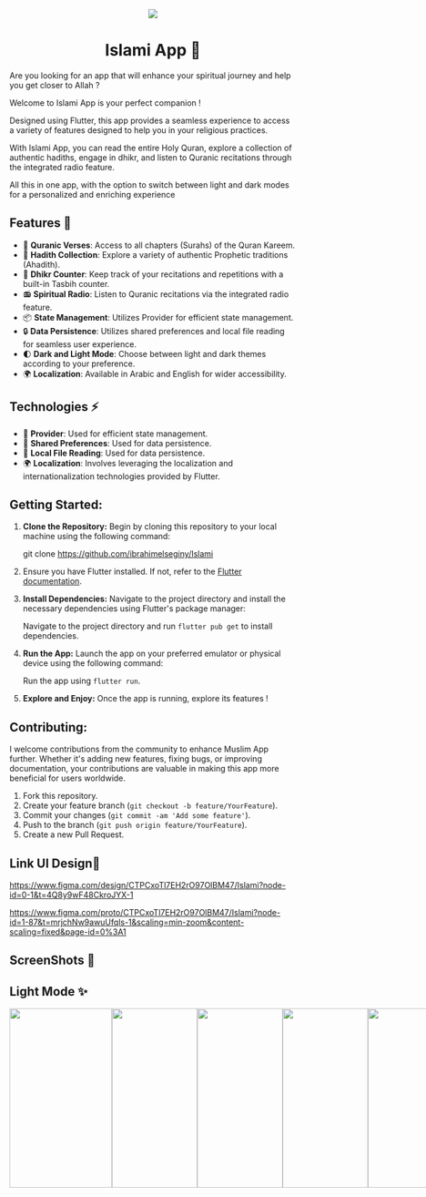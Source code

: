   <p align="center">
<img src="https://github.com/ibrahimelseginy/News/assets/160798019/977f3b41-ea8a-45a1-b9e8-534acd0d3d1f.png"
  </p>
 
<h1 align="center"> Islami App 🕌</h1>


Are you looking for an app that will enhance your spiritual journey and help you get closer to Allah  ?

Welcome to Islami App is your perfect companion  !

Designed using Flutter, this app provides a seamless experience to access a variety of features designed to help you in your religious practices.

With Islami App, you can read the entire Holy Quran, explore a collection of authentic hadiths, engage in dhikr, and listen to Quranic recitations through the integrated radio feature.

All this in one app, with the option to switch between light and dark modes for a personalized and enriching experience

## Features 🚀

- 📖 **Quranic Verses**: Access to all chapters (Surahs) of the Quran Kareem.
- 🕌 **Hadith Collection**: Explore a variety of authentic Prophetic traditions (Ahadith).
- 📿 **Dhikr Counter**: Keep track of your recitations and repetitions with a built-in Tasbih counter.
- 📻 **Spiritual Radio**: Listen to Quranic recitations via the integrated radio feature.
- 📦 **State Management**: Utilizes Provider for efficient state management.
- 🔒 **Data Persistence**: Utilizes shared preferences and local file reading for seamless user experience.
- 🌓 **Dark and Light Mode**: Choose between light and dark themes according to your preference.
- 🌍 **Localization**: Available in Arabic and English for wider accessibility.

## Technologies ⚡

- 🔄 **Provider**: Used for efficient state management.
- 💾 **Shared Preferences**: Used for data persistence.
- 📂 **Local File Reading**: Used for data persistence.
- 🌍 **Localization**: Involves leveraging the localization and internationalization technologies provided by Flutter.

## Getting Started:

1. **Clone the Repository:** Begin by cloning this repository to your local machine using the following command:
   
     git clone https://github.com/ibrahimelseginy/Islami

2.  Ensure you have Flutter installed. If not, refer to the [Flutter documentation](https://flutter.dev/docs/get-started/install).

3. **Install Dependencies:** Navigate to the project directory and install the necessary dependencies using Flutter's package manager:

   Navigate to the project directory and run `flutter pub get` to install dependencies.
   
3. **Run the App:** Launch the app on your preferred emulator or physical device using the following command:
 
      Run the app using `flutter run`.

4. **Explore and Enjoy:** Once the app is running, explore its features !  

## Contributing:
I welcome contributions from the community to enhance Muslim App further. Whether it's adding new features, fixing bugs, or improving documentation, your contributions are valuable in making this app more beneficial for users worldwide.

1. Fork this repository.
2. Create your feature branch (`git checkout -b feature/YourFeature`).
3. Commit your changes (`git commit -am 'Add some feature'`).
4. Push to the branch (`git push origin feature/YourFeature`).
5. Create a new Pull Request.

##  Link UI Design🔗

https://www.figma.com/design/CTPCxoTl7EH2rO97OlBM47/Islami?node-id=0-1&t=4Q8y9wF48CkroJYX-1

https://www.figma.com/proto/CTPCxoTl7EH2rO97OlBM47/Islami?node-id=1-87&t=mrjchNw9awuUfqls-1&scaling=min-zoom&content-scaling=fixed&page-id=0%3A1

## ScreenShots 📸  

## Light Mode ✨
<div style="display: flex; justify-content: space-between;">
<img src="https://i.postimg.cc/hP9vjTz8/photo-5-2025-02-04-04-49-37.jpg "  width="180" height="315">
<img src="https://github.com/user-attachments/assets/78f63ac2-db11-4850-a59e-14e7238d5237.png "  width="150" height="315">
<img src="https://github.com/user-attachments/assets/3f904b90-26ea-4d81-8aa3-73ea9237d3d9.png " width="150" height="315">
<img src="https://github.com/user-attachments/assets/9b6e6a34-7182-4e80-89f9-0b28181d9c1f.png " width="150" height="315">
<img src="https://github.com/user-attachments/assets/370d6d8a-c713-4f87-8b51-16a8fe9e9615.png " width="150" height="315">
<img src="https://github.com/user-attachments/assets/42bb8930-f9b3-4d4b-b4a8-e7e1d71d8920.png " width="150" height="315">
![Light Mode](https://raw.githubusercontent.com/ibrahimelseginy/Islami/main/assets/image1.png)



<div style="display: flex; justify-content: space-between; margin-top: 30px;">
<img src="https://github.com/ibrahimelseginy/Islami/assets/160798019/2b23aa4c-14aa-4b21-9569-5875be67eae3.png " width="150" height="315">
<img src="https://github.com/ibrahimelseginy/Islami/assets/160798019/7ec0576c-12dd-4960-897a-c785ed74258f.png " width="150" height="315">
</div>



## Dark Mode ✨
<div style="display: flex; justify-content: space-between; margin-top: 50px;">
 
<img src="https://github.com/ibrahimelseginy/Islami/assets/160798019/de8eeb1b-8242-48aa-98fb-863f3460d6b4.png " width="150" height="315">
<img src="https://github.com/ibrahimelseginy/Islami/assets/160798019/228476bd-2db5-4658-ba55-96a4fc205a30.png " width="150" height="315">
<img src="https://github.com/ibrahimelseginy/Islami/assets/160798019/005c21e7-bcc7-478f-9557-0b1bfac8f937.png " width="150" height="315">
<img src="https://github.com/ibrahimelseginy/Islami/assets/160798019/54b9ab1f-a725-4336-a0d7-4d6fda02420c.png " width="150" height="315">
<img src="https://github.com/ibrahimelseginy/Islami/assets/160798019/15cde50e-dbd3-4ba2-9506-bf8ad22de9ad.png " width="150" height="315"> 
</div>

<div style="display: flex; justify-content: space-between; margin-top: 30px;">
<img src="https://github.com/ibrahimelseginy/Islami/assets/160798019/a9e2226f-69e3-4bdd-92e5-3c1dec56308c.png " width="150" height="315">
<img src="https://github.com/ibrahimelseginy/Islami/assets/160798019/596f36cc-802b-4447-82c0-26cd071e638a.png " width="150" height="315">
</div>


<div>  Islami 🕌</div>  

https://github.com/ibrahimelseginy/Islami/assets/160798019/8c8ef9f3-245c-4301-826d-dd13add31208

## Credits 🙌


- Flutter: A powerful framework for building natively compiled applications for mobile, web, and desktop from a single codebase.
- Dart: The programming language used to build Flutter apps.

Thank you for checking out our Flutter Islami App Project  !

We hope you enjoy using it as much as we enjoyed building it .

Happy coding !🎉

---
May Islami App be a source of guidance and blessings for users. **JazakAllahu Khairan!** 🌟

